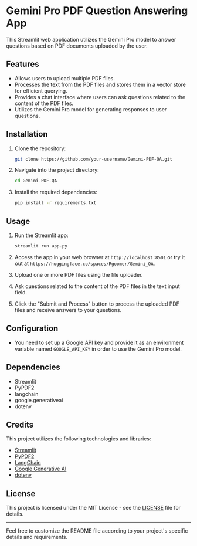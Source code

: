 # Gemini Pro PDF Question Answering App

This Streamlit web application utilizes the Gemini Pro model to answer questions based on PDF documents uploaded by the user.

## Features

- Allows users to upload multiple PDF files.
- Processes the text from the PDF files and stores them in a vector store for efficient querying.
- Provides a chat interface where users can ask questions related to the content of the PDF files.
- Utilizes the Gemini Pro model for generating responses to user questions.

## Installation

1. Clone the repository:

    ```bash
    git clone https://github.com/your-username/Gemini-PDF-QA.git
    ```

2. Navigate into the project directory:

    ```bash
    cd Gemini-PDF-QA
    ```

3. Install the required dependencies:

    ```bash
    pip install -r requirements.txt
    ```

## Usage

1. Run the Streamlit app:

    ```bash
    streamlit run app.py
    ```

2. Access the app in your web browser at `http://localhost:8501` or try it out at `https://huggingface.co/spaces/Rgoomer/Gemini_QA`.

3. Upload one or more PDF files using the file uploader.

4. Ask questions related to the content of the PDF files in the text input field.

5. Click the "Submit and Process" button to process the uploaded PDF files and receive answers to your questions.

## Configuration

- You need to set up a Google API key and provide it as an environment variable named `GOOGLE_API_KEY` in order to use the Gemini Pro model.

## Dependencies

- Streamlit
- PyPDF2
- langchain
- google.generativeai
- dotenv

## Credits

This project utilizes the following technologies and libraries:

- [Streamlit](https://streamlit.io/)
- [PyPDF2](https://pythonhosted.org/PyPDF2/)
- [LangChain](https://github.com/ConsenSys/langchain)
- [Google Generative AI](https://github.com/google/generativeai)
- [dotenv](https://github.com/theskumar/python-dotenv)

## License

This project is licensed under the MIT License - see the [LICENSE](LICENSE) file for details.

---

Feel free to customize the README file according to your project's specific details and requirements.
